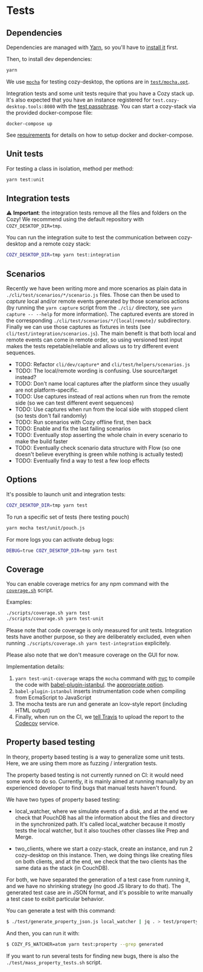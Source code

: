 Tests
=====

Dependencies
------------

Dependencies are managed with [Yarn](https://yarnpkg.com/), so you'll
have to [install it](https://yarnpkg.com/en/docs/install) first.

Then, to install dev dependencies:

```bash
yarn
```

We use [`mocha`][1] for testing cozy-desktop, the options are in
[`test/mocha.opt`][2].

Integration tests and some unit tests require that you have a Cozy stack up.
It's also expected that you have an instance registered for
`test.cozy-desktop.tools:8080` with the
[test passphrase](../../test/support/helpers/passphrase.js).
You can start a cozy-stack via the provided docker-compose file:

```
docker-compose up
```

See [requirements](./requirements.md) for details on how to setup docker and docker-compose.

Unit tests
----------

For testing a class in isolation, method per method:

```bash
yarn test:unit
```


Integration tests
-----------------

:warning: **Important**: the integration tests remove all the files and folders
on the Cozy! We recommend using the default repository with
`COZY_DESKTOP_DIR=tmp`.

You can run the integration suite to test the communication between
cozy-desktop and a remote cozy stack:

```bash
COZY_DESKTOP_DIR=tmp yarn test:integration
```


Scenarios
---------

Recently we have been writing more and more scenarios as plain data in
`./cli/test/scenarios/*/scenario.js` files. Those can then be used to *capture*
local and/or remote events generated by those scenarios actions (by running the
`yarn capture` script from the `./cli/` directory, see `yarn capture -- --help`
for more information). The captured events are stored in the corresponding
`./cli/test/scenarios/*/{local|remote}/` subdirectory. Finally we can use those
captures as fixtures in tests (see `cli/test/integration/scenarios.js`). The
main benefit is that both local and remote events can come in remote order, so
using versioned test input makes the tests repetable/reliable and allows us to
try different event sequences.

- TODO: Refactor `cli/dev/capture*` and `cli/test/helpers/scenarios.js`
- TODO: The local/remote wording is confusing. Use source/target instead?
- TODO: Don't name local captures after the platform since they usually are not
  platform-specific.
- TODO: Use captures instead of real actions when run from the remote side (so
  we can test different event sequences)
- TODO: Use captures when run from the local side with stopped client (so tests
  don't fail randomly)
- TODO: Run scenarios with Cozy offline first, then back
- TODO: Enable and fix the last failing scenarios
- TODO: Eventually stop asserting the whole chain in every scenario to make the
  build faster
- TODO: Eventually check scenario data structure with Flow (so one doesn't
  believe everything is green while nothing is actually tested)
- TODO: Eventually find a way to test a few loop effects

Options
-------

It's possible to launch unit and integration tests:

```bash
COZY_DESKTOP_DIR=tmp yarn test
```

To run a specific set of tests (here testing pouch)

```bash
yarn mocha test/unit/pouch.js
```

For more logs you can activate debug logs:

```bash
DEBUG=true COZY_DESKTOP_DIR=tmp yarn test
```


Coverage
--------

You can enable coverage metrics for any npm command with the
[`coverage.sh`][3] script.

Examples:

```bash
./scripts/coverage.sh yarn test
./scripts/coverage.sh yarn test-unit
```

Please note that code coverage is only measured for unit tests.
Integration tests have another purpose, so they are deliberately excluded,
even when running `./scripts/coverage.sh yarn test-integration`
explicitely.

Please also note that we don't measure coverage on the GUI for now.

Implementation details:

1. `yarn test-unit-coverage` wraps the `mocha` command with
   [nyc][3] to compile the code with [babel-plugin-istanbul][3].
the [appropriate option][3].
2. `babel-plugin-istanbul` inserts instrumentation code when compiling from
   EcmaScript to JavaScript
3. The mocha tests are run and generate an lcov-style report (including
   HTML output)
4. Finally, when run on the CI, we [tell Travis](../.travis.yml) to upload the report to the
   [Codecov][5] service.


Property based testing
----------------------

In theory, property based testing is a way to generalize some unit tests.
Here, we are using them more as fuzzing / intergration tests.

The property based testing is not currently runned on CI: it would need some
work to do so. Currently, it is mainly aimed at running manually by an
experienced developer to find bugs that manual tests haven't found.

We have two types of property based testing:

- local_watcher, where we simulate events of a disk, and at the end we check
  that PouchDB has all the information about the files and directory in the
  synchronized path. It's called local_watcher because it mostly tests the
  local watcher, but it also touches other classes like Prep and Merge.

- two_clients, where we start a cozy-stack, create an instance, and run 2
  cozy-desktop on this instance. Then, we doing things like creating files on
  both clients, and at the end, we check that the two clients has the same data
  as the stack (in CouchDB).

For both, we have separated the generation of a test case from running it, and
we have no shrinking strategy (no good JS library to do that). The generated
test case are in JSON format, and it's possible to write manually a test case
to exibit particular behavior.

You can generate a test with this command:

```sh
$ ./test/generate_property_json.js local_watcher | jq . > test/property/local_watcher/generated.json
```

And then, you can run it with:

```sh
$ COZY_FS_WATCHER=atom yarn test:property --grep generated
```

If you want to run several tests for finding new bugs, there is also the
`./test/mass_property_tests.sh` script.


[1]:  https://mochajs.org/
[2]:  ../test/mocha.opts
[3]: https://github.com/istanbuljs/nyc
[4]: https://github.com/istanbuljs/babel-plugin-istanbul
[5]: https://codecov.io/gh/cozy-labs/cozy-desktop
